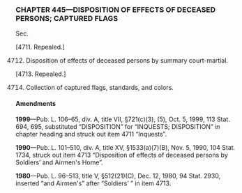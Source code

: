 ### **CHAPTER 445—DISPOSITION OF EFFECTS OF DECEASED PERSONS; CAPTURED FLAGS** ###

Sec.

[4711. Repealed.]

4712. Disposition of effects of deceased persons by summary court-martial.

[4713. Repealed.]

4714. Collection of captured flags, standards, and colors.

#### Amendments ####

**1999**—Pub. L. 106–65, div. A, title VII, §721(c)(3), (5), Oct. 5, 1999, 113 Stat. 694, 695, substituted “DISPOSITION” for “INQUESTS; DISPOSITION” in chapter heading and struck out item 4711 “Inquests”.

**1990**—Pub. L. 101–510, div. A, title XV, §1533(a)(7)(B), Nov. 5, 1990, 104 Stat. 1734, struck out item 4713 “Disposition of effects of deceased persons by Soldiers’ and Airmen's Home”.

**1980**—Pub. L. 96–513, title V, §512(21)(C), Dec. 12, 1980, 94 Stat. 2930, inserted “and Airmen's” after “Soldiers’ ” in item 4713.